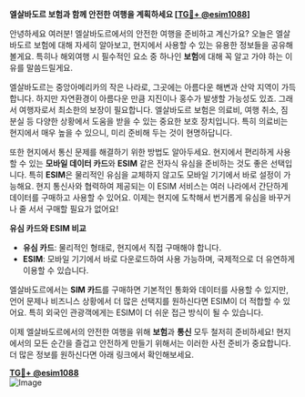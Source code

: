 **엘살바도르 보험과 함께 안전한 여행을 계획하세요 [[TG💪+ @esim1088](https://t.me/s/esim1088)]**

안녕하세요 여러분! 엘살바도르에서의 안전한 여행을 준비하고 계신가요? 오늘은 엘살바도르 보험에 대해 자세히 알아보고, 현지에서 사용할 수 있는 유용한 정보들을 공유해볼게요. 특히나 해외여행 시 필수적인 요소 중 하나인 **보험**에 대해 꼭 알고 가야 하는 이유를 말씀드릴게요.

엘살바도르는 중앙아메리카의 작은 나라로, 그곳에는 아름다운 해변과 산악 지역이 가득합니다. 하지만 자연환경이 아름다운 만큼 지진이나 홍수가 발생할 가능성도 있죠. 그래서 여행자로서 최소한의 보장이 필요합니다. 엘살바도르 보험은 의료비, 여행 취소, 짐 분실 등 다양한 상황에서 도움을 받을 수 있는 중요한 보호 장치입니다. 특히 의료비는 현지에서 매우 높을 수 있으니, 미리 준비해 두는 것이 현명하답니다.

또한 현지에서 통신 문제를 해결하기 위한 방법도 알아두세요. 현지에서 편리하게 사용할 수 있는 **모바일 데이터 카드**와 **ESIM** 같은 전자식 유심을 준비하는 것도 좋은 선택입니다. 특히 **ESIM**은 물리적인 유심을 교체하지 않고도 모바일 기기에서 바로 설정이 가능해요. 현지 통신사와 협력하여 제공되는 이 ESIM 서비스는 여러 나라에서 간단하게 데이터를 구매하고 사용할 수 있어요. 이제는 현지에 도착해서 번거롭게 유심을 바꾸거나 줄 서서 구매할 필요가 없어요!

**유심 카드와 ESIM 비교**  
- **유심 카드**: 물리적인 형태로, 현지에서 직접 구매해야 합니다.  
- **ESIM**: 모바일 기기에서 바로 다운로드하여 사용 가능하며, 국제적으로 더 유연하게 이용할 수 있습니다.  

엘살바도르에서는 **SIM 카드**를 구매하면 기본적인 통화와 데이터를 사용할 수 있지만, 언어 문제나 비즈니스 상황에서 더 많은 선택지를 원하신다면 ESIM이 더 적합할 수 있어요. 특히 외국인 관광객에게는 ESIM이 더 쉬운 접근 방식이 될 수 있습니다.

이제 엘살바도르에서의 안전한 여행을 위해 **보험**과 **통신** 모두 철저히 준비하세요! 현지에서의 모든 순간을 즐겁고 안전하게 만들기 위해서는 이러한 사전 준비가 중요합니다. 더 많은 정보를 원하신다면 아래 링크에서 확인해보세요.  

**[TG💪+ @esim1088](https://t.me/s/esim1088)**  
![Image](https://i.postimg.cc/Y0z9fWf4/image.png)